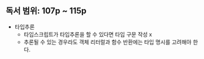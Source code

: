 ## 독서 범위: 107p ~ 115p

- 타입추론
  - 타입스크립트가 타입추론을 할 수 있다면 타입 구문 작성 x
  - 추론될 수 있는 경우라도 객체 리터럴과 함수 반환에는 타입 명시를 고려해야 한다.
